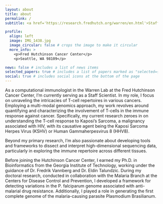 ```yaml
---
layout: about
title: about
permalink: /
subtitle: <a href='https://research.fredhutch.org/warren/en.html'>Staff Scientist, Warren Lab</a>.

profile:
  align: left
  image: IMG_1438.jpg
  image_circular: false # crops the image to make it circular
  more_info: >
    <p>Fred Hutchinson Cancer Center</p>
    <p>Seattle, WA 98109</p>

news: false # includes a list of news items
selected_papers: true # includes a list of papers marked as "selected={true}"
social: true # includes social icons at the bottom of the page
---
```


As a computational immunologist in the Warren Lab at the Fred Hutchinson Cancer Center, I’m currently serving as a Staff Scientist. In my role, I focus on unraveling the intricacies of T-cell repertoires in various cancers. Employing a multi-modal genomics approach, my work revolves around quantifying and characterizing the involvement of T-cells in the immune response against cancer. Specifically, my current research zeroes in on understanding the T-cell response to Kaposi’s Sarcoma, a malignancy associated with HIV, with its causative agent being the Kaposi Sarcoma Herpes Virus (KSHV) or Human Gammaherpesvirus 8 (HHV8).

Beyond my primary research, I’m also passionate about developing tools and frameworks to dissect and interpret high-dimensional sequencing data, particularly in exploring the immune repertoire across different tissues.

Before joining the Hutchinson Cancer Center, I earned my Ph.D. in Bioinformatics from the Georgia Institute of Technology, working under the guidance of Dr. Fredrik Vannberg and Dr. Eldin Talundzic. During my doctoral research, conducted in collaboration with the Malaria Branch at the Centers for Disease Control and Prevention, I developed a framework for detecting variations in the P. falciparum genome associated with anti-malarial drug resistance. Additionally, I played a role in generating the first complete genome of the malaria-causing parasite Plasmodium Brasilianum.

